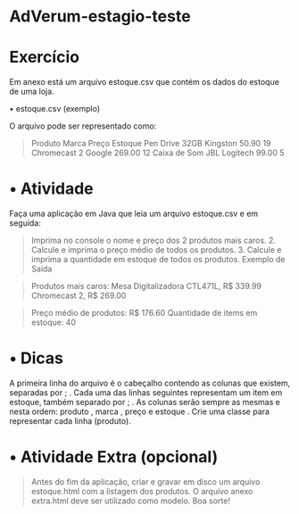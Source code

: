 # AdVerum-estagio-teste

# **Exercício**

Em anexo está um arquivo estoque.csv que contém os dados do estoque de uma loja.

• estoque.csv (exemplo)

O arquivo pode ser representado como:
> Produto               Marca            Preço               Estoque
> Pen Drive 32GB        Kingston         50.90               19
> Chromecast 2          Google           269.00              12
> Caixa de Som JBL      Logitech         99.00               5

# **• Atividade**

Faça uma aplicação em Java que leia um arquivo estoque.csv e em seguida:

> Imprima no console o nome e preço dos 2 produtos mais caros. 2. Calcule e imprima o preço médio de todos os produtos. 3. Calcule e imprima a quantidade em estoque de todos os produtos.
Exemplo de Saída

> Produtos mais caros: 
Mesa Digitalizadora CTL471L, R$ 339.99 
Chromecast 2, R$ 269.00 
 
> Preço médio de produtos: 
R$ 176.60 Quantidade de items em estoque: 40 

# **• Dicas**

A primeira linha do arquivo é o cabeçalho contendo as colunas que existem, separadas por ; . Cada uma das linhas 
seguintes representam um item em estoque, também separado por ; . As colunas serão sempre as mesmas e nesta 
ordem: produto , marca , preço e estoque . Crie uma classe para representar cada linha (produto).

# **• Atividade Extra (opcional)**

> Antes do fim da aplicação, criar e gravar em disco um arquivo estoque.html com a listagem dos produtos. O arquivo anexo 
extra.html deve ser utilizado como modelo. Boa sorte!

